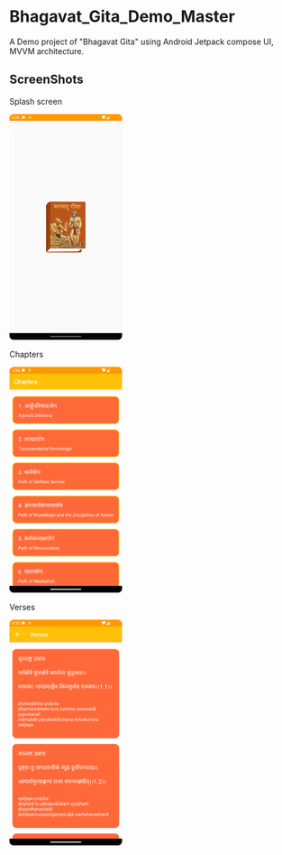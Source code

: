 # Bhagavat_Gita_Demo_Master
A Demo project of "Bhagavat Gita" using Android Jetpack compose UI, MVVM architecture.

## ScreenShots

Splash screen

<img alt="img.png" height="400" src="Screenshot_20220821_163153.png" width="200"/>

Chapters

<img alt="img.png" height="400" src="Screenshot_20220821_163424.png" width="200"/>

Verses

<img alt="img.png" height="400" src="Screenshot_20220821_163522.png" width="200"/>
